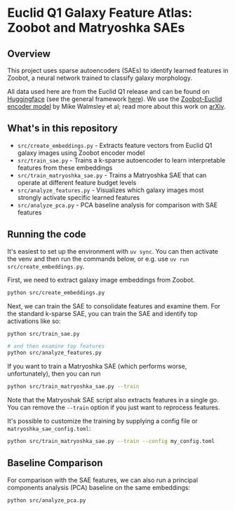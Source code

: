 # Euclid Q1 Galaxy Feature Atlas: Zoobot and Matryoshka SAEs

## Overview

This project uses sparse autoencoders (SAEs) to identify learned features in Zoobot, a neural network trained to classify galaxy morphology. 

All data used here are from the Euclid Q1 release and can be found on [Huggingface](https://huggingface.co/datasets/mwalmsley/gz_euclid) (see the general framework [here](https://github.com/mwalmsley/galaxy-datasets)). We use the [Zoobot-Euclid encoder model](https://huggingface.co/mwalmsley/zoobot-encoder-euclid) by Mike Walmsley et al; read more about this work on [arXiv](https://arxiv.org/abs/2503.15310).


## What's in this repository

- `src/create_embeddings.py` - Extracts feature vectors from Euclid Q1 galaxy images using Zoobot encoder model
- `src/train_sae.py` - Trains a k-sparse autoencoder to learn interpretable features from these embeddings
- `src/train_matryoshka_sae.py` - Trains a Matryoshka SAE that can operate at different feature budget levels
- `src/analyze_features.py` - Visualizes which galaxy images most strongly activate specific learned features
- `src/analyze_pca.py` - PCA baseline analysis for comparison with SAE features


## Running the code

It's easiest to set up the environment with `uv sync`. You can then activate the venv and then run the commands below, or e.g. use `uv run src/create_embeddings.py`.

First, we need to extract galaxy image embeddings from Zoobot.
```bash
python src/create_embeddings.py
```

Next, we can train the SAE to consolidate features and examine them. For the standard k-sparse SAE, you can train the SAE and identify top activations like so:

```bash
python src/train_sae.py

# and then examine top features
python src/analyze_features.py
```

If you want to train a Matryoshka SAE (which performs worse, unfortunately), then you can run
```bash
python src/train_matryoshka_sae.py --train
```

Note that the Matryoshak SAE script also extracts features in a single go. You can remove the `--train` option if you just want to reprocess features.

It's possible to customize the training by supplying a config file or `matryoshka_sae_config.toml`:
```bash
python src/train_matryoshka_sae.py --train --config my_config.toml
```

## Baseline Comparison

For comparison with the SAE features, we can also run a principal components analysis (PCA) baseline on the same embeddings:

```bash
python src/analyze_pca.py
```
